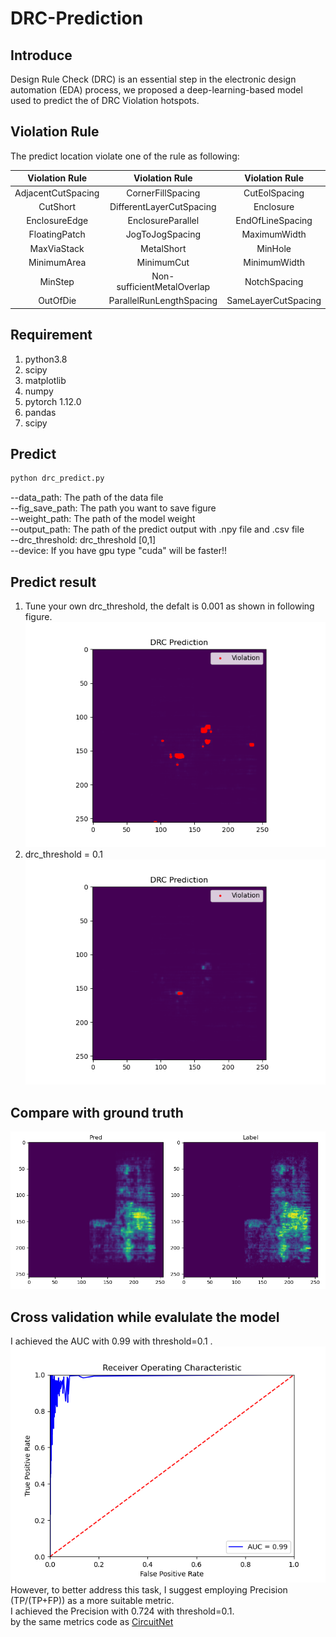 # DRC-Prediction
## Introduce
Design Rule Check (DRC) is an essential step in the electronic design automation (EDA) process, we proposed a deep-learning-based model used to predict the of DRC Violation hotspots.<br>

## Violation Rule
The predict location violate one of the rule as following:

|  Violation Rule        | Violation Rule|Violation Rule|
| :-------------: |:-------------:| :-----:|
| AdjacentCutSpacing        | CornerFillSpacing      |CutEolSpacing |
| CutShort        | DifferentLayerCutSpacing      |Enclosure |
| EnclosureEdge      | EnclosureParallel      |    EndOfLineSpacing|
| FloatingPatch      | JogToJogSpacing      |    MaximumWidth|
| MaxViaStack      | MetalShort      |    MinHole|
| MinimumArea      | MinimumCut      |    MinimumWidth|
| MinStep      | Non-sufficientMetalOverlap      |    NotchSpacing|
| OutOfDie      | ParallelRunLengthSpacing      |    SameLayerCutSpacing|


## Requirement
1. python3.8
2. scipy
3. matplotlib
4. numpy
5. pytorch 1.12.0
6. pandas
7. scipy
## Predict
```markdown
python drc_predict.py
```
--data_path: The path of the data file <br>
--fig_save_path: The path you want to save figure <br>
--weight_path: The path of the model weight <br>
--output_path: The path of the predict output with .npy file and .csv file <br>
--drc_threshold: drc_threshold [0,1] <br>
--device: If you have gpu type "cuda" will be faster!! <br>
## Predict result
1. Tune your own drc_threshold, the defalt is 0.001 as shown in following figure.
![image](https://github.com/ycchen218/DRC-Prediction/blob/master/git-image/DRC_0.001.png)
2. drc_threshold = 0.1 <br>
![image](https://github.com/ycchen218/DRC-Prediction/blob/master/git-image/DRC_0.01.png)
## Compare with ground truth
![image](https://github.com/ycchen218/DRC-Prediction/blob/master/git-image/compare.png)
## Cross validation while evalulate the model
I achieved the AUC with 0.99 with threshold=0.1 . <br>
![image](https://github.com/ycchen218/DRC-Prediction/blob/master/git-image/ROC_curve.png) <br>
However, to better address this task, I suggest employing Precision (TP/(TP+FP)) as a more suitable metric. <br>
I achieved the Precision with 0.724 with threshold=0.1.<br>
by the same metrics code as [CircuitNet](https://github.com/circuitnet/CircuitNet)

